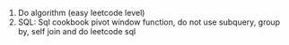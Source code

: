 1. Do algorithm (easy leetcode level) 
2. SQL: Sql cookbook pivot
    window function, do not use subquery, group by, self join and do leetcode sql 


